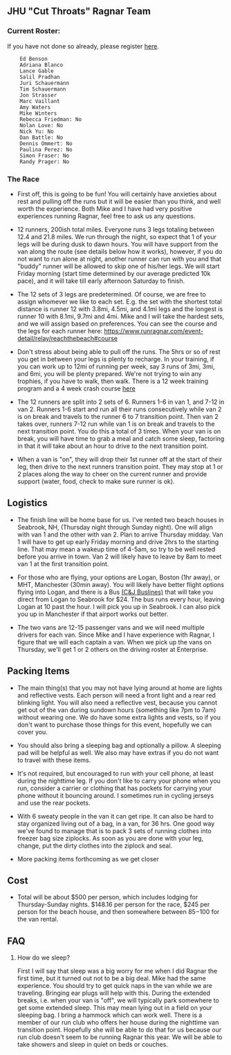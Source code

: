 
## JHU "Cut Throats" Ragnar Team 

### Current Roster:
If you have not done so already, please register [here](https://registration.runragnar.com/index.html?fbclid=IwAR2iLFbY95YrN2FV7EzZ6hCL-aRXlKi2_iBHs0nfwZne1J2s5PWqTaOhWQQ#/team-builder/login).
```
    Ed Benson
    Adriana Blanco
    Lance Gable
    Salil Pradhan
    Juri Schauermann 
    Tim Schauermann
    Jon Strasser
    Marc Vaillant
    Amy Waters
    Mike Winters
    Rebecca Friedman: No
    Nolan Love: No
    Nick Yu: No
    Dan Battle: No
    Dennis Ommert: No
    Paulina Perez: No
    Simon Fraser: No
    Randy Prager: No
```

### The Race

* First off, this is going to be fun!  You will certainly have anxieties about
  rest and pulling off the runs but it will be easier than you think, and well
  worth the experience.  Both Mike and I have had very positive experiences
  running Ragnar, feel free to ask us any questions.

* 12 runners, 200ish total miles.  Everyone runs 3 legs totaling between 12.4
  and 21.8 miles.  We run through the night, so expect that 1 of your legs will
  be during dusk to dawn hours.  You will have support from the van along the
  route (see details below how it works), however, if you do not want to run
  alone at night, another runner can run with you and that "buddy" runner will be
  allowed to skip one of his/her legs.  We will start Friday morning (start
  time determined by our average predicted 10k pace), and it will take till
  early afternoon Saturday to finish.  

* The 12 sets of 3 legs are predetermined. Of course, we are free to assign
  whomever we like to each set.  E.g. the set with the shortest total distance
  is runner 12 with 3.8mi, 4.5mi, and 4.1mi legs and the longest is runner 10
  with 8.1mi, 9.7mi and 4mi.  Mike and I will take the hardest sets, and we
  will assign based on preferences.  You can see the course and the legs
  for each runner here:
  https://www.runragnar.com/event-detail/relay/reachthebeach#course

* Don't stress about being able to pull off the runs.  The 5hrs or so of rest
  you get in between your legs is plenty to recharge.  In your training, if you
  can work up to 12mi of running per week, say 3 runs of 3mi, 3mi, and 6mi, you
  will be plenty prepared.  We're not trying to win any trophies, if you have
  to walk, then walk.  There is a 12 week training program and a 4 week crash
  course [here](https://www.runragnar.com/training/road?gclid=EAIaIQobChMI-o-_ytDN-AIVKilMCh2sygOEEAAYASAAEgK54_D_BwE)

* The 12 runners are split into 2 sets of 6. Runners 1-6 in van 1, and 7-12 in
  van 2.  Runners 1-6 start and run all their runs consecutively while van 2 is
  on break and travels to the runner 6 to 7 transition point.  Then van 2 takes
  over, runners 7-12 run while van 1 is on break and travels to the next
  transition point.  You do this a total of 3 times.  When your van is on
  break, you will have time to grab a meal and catch some sleep, factoring in 
  that it will take about an hour to drive to the next transition point. 

* When a van is "on", they will drop their 1st runner off at the start of their
  leg, then drive to the next runners transition point.  They may stop at 1 or
  2 places along the way to cheer on the current runner and provide support
  (water, food, check to make sure runner is ok).  

## Logistics

* The finish line will be home base for us.  I've rented two beach houses in
  Seabrook, NH, (Thursday night through Sunday night).  One will align with van
  1 and the other with van 2.  Plan to arrive Thursday midday.  Van 1 will have to
  get up early Friday morning and drive 2hrs to the starting line.  That may
  mean a wakeup time of 4-5am, so try to be well rested before you arrive in
  town.  Van 2 will likely have to leave by 8am to meet van 1 at the first
  transition point.  

* For those who are flying, your options are Logan, Boston (1hr away), or MHT,
  Manchester (30min away).  You will likely have better flight options flying
  into Logan, and there is a Bus [(C&J Buslines)](https://www.ridecj.com/) that
  will take you direct from Logan to Seabrook for $24.  The bus runs every
  hour, leaving Logan at 10 past the hour.   I will pick you up in Seabrook.    I
  can also pick you up in Manchester if that airport works out better.   

* The two vans are 12-15 passenger vans and we will need multiple drivers for each
  van.  Since Mike and I have experience with Ragnar, I figure that we will
  each captain a van.  When we pick up the vans on Thursday, we'll get 1 or 2
  others on the driving roster at Enterprise.  

## Packing Items

* The main thing(s) that you may not have lying around at home are lights and
  reflective vests.  Each person will need a front light and a rear red
  blinking light.  You will also need a reflective vest, because you cannot get
  out of the van during sundown hours (something like 7pm to 7am) without wearing
  one.  We do have some extra lights and vests, so if you don't want to
  purchase those things for this event, hopefully we can cover you.  

* You should also bring a sleeping bag and optionally a pillow.  A sleeping pad
  will be helpful as well.  We also may have extras if you do not want to
  travel with these items.  

* It's not required, but encouraged to run with your cell phone, at least
  during the nighttime leg.  If you don't like to carry your phone when you
  run, consider a carrier or clothing that has pockets for carrying your phone
  without it bouncing around.  I sometimes run in cycling jerseys and use the
  rear pockets. 

* With 6 sweaty people in the van it can get ripe.  It can also be hard to stay
  organized living out of a bag, in a van, for 36 hrs.  One good way we've
  found to manage that is to pack 3 sets of running clothes into freezer bag size
  ziplocks.  As soon as you are done with your leg, change, put the dirty
  clothes into the ziplock and seal.  

* More packing items forthcoming as we get closer 

## Cost

* Total will be about $500 per person, which includes lodging for
  Thursday-Sunday nights.  $148.16 per person for the race, $245 per person for
  the beach house, and then somewhere between $85-$100 for the van rental.  

## FAQ

1.  How do we sleep?  

    First I will say that sleep was a big worry for me when I did Ragnar the first
    time, but it turned out not to be a big deal.  Mike had the same experience.
    You should try to get quick naps in the van while we are traveling.  Bringing
    ear plugs will help with this.  During the extended breaks, i.e. when your van
    is "off", we will typically park somewhere to get some extended sleep.  This
    may mean lying out in a field on your sleeping bag.  I bring a hammock which
    can work well.  There is a member of our run club who offers her house during
    the nighttime van transition point.  Hopefully she will be able to do that for
    us because our run club doesn't seem to be running Ragnar this year.  We will
    be able to take showers and sleep in quiet on beds or couches. 
